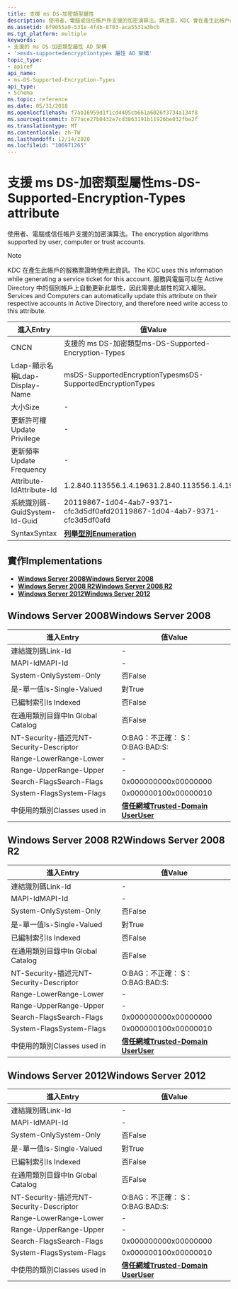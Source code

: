 ```yaml
---
title: 支援 ms DS-加密類型屬性
description: 使用者、電腦或信任帳戶所支援的加密演算法。請注意，KDC 會在產生此帳戶的服務票證時使用此資訊。
ms.assetid: 6f9055a9-531e-4f4b-8703-aca5531a3bcb
ms.tgt_platform: multiple
keywords:
- 支援的 ms DS-加密類型屬性 AD 架構
- '>msds-supportedencryptiontypes 屬性 AD 架構'
topic_type:
- apiref
api_name:
- ms-DS-Supported-Encryption-Types
api_type:
- Schema
ms.topic: reference
ms.date: 05/31/2018
ms.openlocfilehash: f7ab16959d1f1cd4405cb661a6026f3734a134f8
ms.sourcegitcommit: b77ace27b0432e7cd3863191b11926be032fbe2f
ms.translationtype: MT
ms.contentlocale: zh-TW
ms.lasthandoff: 12/14/2020
ms.locfileid: "106971265"
---
```

# <a name="ms-ds-supported-encryption-types-attribute"></a><span data-ttu-id="21991-105">支援 ms DS-加密類型屬性</span><span class="sxs-lookup"><span data-stu-id="21991-105">ms-DS-Supported-Encryption-Types attribute</span></span>

<span data-ttu-id="21991-106">使用者、電腦或信任帳戶支援的加密演算法。</span><span class="sxs-lookup"><span data-stu-id="21991-106">The encryption algorithms supported by user, computer or trust accounts.</span></span>

> [!Note]  
> <span data-ttu-id="21991-107">KDC 在產生此帳戶的服務票證時使用此資訊。</span><span class="sxs-lookup"><span data-stu-id="21991-107">The KDC uses this information while generating a service ticket for this account.</span></span> <span data-ttu-id="21991-108">服務與電腦可以在 Active Directory 中的個別帳戶上自動更新此屬性，因此需要此屬性的寫入權限。</span><span class="sxs-lookup"><span data-stu-id="21991-108">Services and Computers can automatically update this attribute on their respective accounts in Active Directory, and therefore need write access to this attribute.</span></span>

 



| <span data-ttu-id="21991-109">進入</span><span class="sxs-lookup"><span data-stu-id="21991-109">Entry</span></span> | <span data-ttu-id="21991-110">值</span><span class="sxs-lookup"><span data-stu-id="21991-110">Value</span></span> |
|-------------------|--------------------------------------|
| <span data-ttu-id="21991-111">CN</span><span class="sxs-lookup"><span data-stu-id="21991-111">CN</span></span>                | <span data-ttu-id="21991-112">支援的 ms DS-加密類型</span><span class="sxs-lookup"><span data-stu-id="21991-112">ms-DS-Supported-Encryption-Types</span></span>     |
| <span data-ttu-id="21991-113">Ldap-顯示名稱</span><span class="sxs-lookup"><span data-stu-id="21991-113">Ldap-Display-Name</span></span> | <span data-ttu-id="21991-114">msDS-SupportedEncryptionTypes</span><span class="sxs-lookup"><span data-stu-id="21991-114">msDS-SupportedEncryptionTypes</span></span>        |
| <span data-ttu-id="21991-115">大小</span><span class="sxs-lookup"><span data-stu-id="21991-115">Size</span></span>              | \-                                   |
| <span data-ttu-id="21991-116">更新許可權</span><span class="sxs-lookup"><span data-stu-id="21991-116">Update Privilege</span></span>  | \-                                   |
| <span data-ttu-id="21991-117">更新頻率</span><span class="sxs-lookup"><span data-stu-id="21991-117">Update Frequency</span></span>  | \-                                   |
| <span data-ttu-id="21991-118">Attribute-Id</span><span class="sxs-lookup"><span data-stu-id="21991-118">Attribute-Id</span></span>      | <span data-ttu-id="21991-119">1.2.840.113556.1.4.1963</span><span class="sxs-lookup"><span data-stu-id="21991-119">1.2.840.113556.1.4.1963</span></span>              |
| <span data-ttu-id="21991-120">系統識別碼-Guid</span><span class="sxs-lookup"><span data-stu-id="21991-120">System-Id-Guid</span></span>    | <span data-ttu-id="21991-121">20119867-1d04-4ab7-9371-cfc3d5df0afd</span><span class="sxs-lookup"><span data-stu-id="21991-121">20119867-1d04-4ab7-9371-cfc3d5df0afd</span></span> |
| <span data-ttu-id="21991-122">Syntax</span><span class="sxs-lookup"><span data-stu-id="21991-122">Syntax</span></span>            | [<span data-ttu-id="21991-123">**列舉型別**</span><span class="sxs-lookup"><span data-stu-id="21991-123">**Enumeration**</span></span>](s-enumeration.md) |



## <a name="implementations"></a><span data-ttu-id="21991-124">實作</span><span class="sxs-lookup"><span data-stu-id="21991-124">Implementations</span></span>

-   [<span data-ttu-id="21991-125">**Windows Server 2008**</span><span class="sxs-lookup"><span data-stu-id="21991-125">**Windows Server 2008**</span></span>](#windows-server-2008)
-   [<span data-ttu-id="21991-126">**Windows Server 2008 R2**</span><span class="sxs-lookup"><span data-stu-id="21991-126">**Windows Server 2008 R2**</span></span>](#windows-server-2008-r2)
-   [<span data-ttu-id="21991-127">**Windows Server 2012**</span><span class="sxs-lookup"><span data-stu-id="21991-127">**Windows Server 2012**</span></span>](#windows-server-2012)

## <a name="windows-server-2008"></a><span data-ttu-id="21991-128">Windows Server 2008</span><span class="sxs-lookup"><span data-stu-id="21991-128">Windows Server 2008</span></span>



| <span data-ttu-id="21991-129">進入</span><span class="sxs-lookup"><span data-stu-id="21991-129">Entry</span></span> | <span data-ttu-id="21991-130">值</span><span class="sxs-lookup"><span data-stu-id="21991-130">Value</span></span> |
|------------------------|----------------------------------------------------------------------------------------|
| <span data-ttu-id="21991-131">連結識別碼</span><span class="sxs-lookup"><span data-stu-id="21991-131">Link-Id</span></span>                | \-                                                                                     |
| <span data-ttu-id="21991-132">MAPI-Id</span><span class="sxs-lookup"><span data-stu-id="21991-132">MAPI-Id</span></span>                | \-                                                                                     |
| <span data-ttu-id="21991-133">System-Only</span><span class="sxs-lookup"><span data-stu-id="21991-133">System-Only</span></span>            | <span data-ttu-id="21991-134">否</span><span class="sxs-lookup"><span data-stu-id="21991-134">False</span></span>                                                                                  |
| <span data-ttu-id="21991-135">是-單一值</span><span class="sxs-lookup"><span data-stu-id="21991-135">Is-Single-Valued</span></span>       | <span data-ttu-id="21991-136">對</span><span class="sxs-lookup"><span data-stu-id="21991-136">True</span></span>                                                                                   |
| <span data-ttu-id="21991-137">已編制索引</span><span class="sxs-lookup"><span data-stu-id="21991-137">Is Indexed</span></span>             | <span data-ttu-id="21991-138">否</span><span class="sxs-lookup"><span data-stu-id="21991-138">False</span></span>                                                                                  |
| <span data-ttu-id="21991-139">在通用類別目錄中</span><span class="sxs-lookup"><span data-stu-id="21991-139">In Global Catalog</span></span>      | <span data-ttu-id="21991-140">否</span><span class="sxs-lookup"><span data-stu-id="21991-140">False</span></span>                                                                                  |
| <span data-ttu-id="21991-141">NT-Security-描述元</span><span class="sxs-lookup"><span data-stu-id="21991-141">NT-Security-Descriptor</span></span> | <span data-ttu-id="21991-142">O:BAG：不正確： S：</span><span class="sxs-lookup"><span data-stu-id="21991-142">O:BAG:BAD:S:</span></span>                                                                           |
| <span data-ttu-id="21991-143">Range-Lower</span><span class="sxs-lookup"><span data-stu-id="21991-143">Range-Lower</span></span>            | \-                                                                                     |
| <span data-ttu-id="21991-144">Range-Upper</span><span class="sxs-lookup"><span data-stu-id="21991-144">Range-Upper</span></span>            | \-                                                                                     |
| <span data-ttu-id="21991-145">Search-Flags</span><span class="sxs-lookup"><span data-stu-id="21991-145">Search-Flags</span></span>           | <span data-ttu-id="21991-146">0x00000000</span><span class="sxs-lookup"><span data-stu-id="21991-146">0x00000000</span></span>                                                                             |
| <span data-ttu-id="21991-147">System-Flags</span><span class="sxs-lookup"><span data-stu-id="21991-147">System-Flags</span></span>           | <span data-ttu-id="21991-148">0x00000010</span><span class="sxs-lookup"><span data-stu-id="21991-148">0x00000010</span></span>                                                                             |
| <span data-ttu-id="21991-149">中使用的類別</span><span class="sxs-lookup"><span data-stu-id="21991-149">Classes used in</span></span>        | [<span data-ttu-id="21991-150">**信任網域**</span><span class="sxs-lookup"><span data-stu-id="21991-150">**Trusted-Domain**</span></span>](c-trusteddomain.md)<br/> [<span data-ttu-id="21991-151">**User**</span><span class="sxs-lookup"><span data-stu-id="21991-151">**User**</span></span>](c-user.md)<br/> |



## <a name="windows-server-2008-r2"></a><span data-ttu-id="21991-152">Windows Server 2008 R2</span><span class="sxs-lookup"><span data-stu-id="21991-152">Windows Server 2008 R2</span></span>



| <span data-ttu-id="21991-153">進入</span><span class="sxs-lookup"><span data-stu-id="21991-153">Entry</span></span> | <span data-ttu-id="21991-154">值</span><span class="sxs-lookup"><span data-stu-id="21991-154">Value</span></span> |
|------------------------|----------------------------------------------------------------------------------------|
| <span data-ttu-id="21991-155">連結識別碼</span><span class="sxs-lookup"><span data-stu-id="21991-155">Link-Id</span></span>                | \-                                                                                     |
| <span data-ttu-id="21991-156">MAPI-Id</span><span class="sxs-lookup"><span data-stu-id="21991-156">MAPI-Id</span></span>                | \-                                                                                     |
| <span data-ttu-id="21991-157">System-Only</span><span class="sxs-lookup"><span data-stu-id="21991-157">System-Only</span></span>            | <span data-ttu-id="21991-158">否</span><span class="sxs-lookup"><span data-stu-id="21991-158">False</span></span>                                                                                  |
| <span data-ttu-id="21991-159">是-單一值</span><span class="sxs-lookup"><span data-stu-id="21991-159">Is-Single-Valued</span></span>       | <span data-ttu-id="21991-160">對</span><span class="sxs-lookup"><span data-stu-id="21991-160">True</span></span>                                                                                   |
| <span data-ttu-id="21991-161">已編制索引</span><span class="sxs-lookup"><span data-stu-id="21991-161">Is Indexed</span></span>             | <span data-ttu-id="21991-162">否</span><span class="sxs-lookup"><span data-stu-id="21991-162">False</span></span>                                                                                  |
| <span data-ttu-id="21991-163">在通用類別目錄中</span><span class="sxs-lookup"><span data-stu-id="21991-163">In Global Catalog</span></span>      | <span data-ttu-id="21991-164">否</span><span class="sxs-lookup"><span data-stu-id="21991-164">False</span></span>                                                                                  |
| <span data-ttu-id="21991-165">NT-Security-描述元</span><span class="sxs-lookup"><span data-stu-id="21991-165">NT-Security-Descriptor</span></span> | <span data-ttu-id="21991-166">O:BAG：不正確： S：</span><span class="sxs-lookup"><span data-stu-id="21991-166">O:BAG:BAD:S:</span></span>                                                                           |
| <span data-ttu-id="21991-167">Range-Lower</span><span class="sxs-lookup"><span data-stu-id="21991-167">Range-Lower</span></span>            | \-                                                                                     |
| <span data-ttu-id="21991-168">Range-Upper</span><span class="sxs-lookup"><span data-stu-id="21991-168">Range-Upper</span></span>            | \-                                                                                     |
| <span data-ttu-id="21991-169">Search-Flags</span><span class="sxs-lookup"><span data-stu-id="21991-169">Search-Flags</span></span>           | <span data-ttu-id="21991-170">0x00000000</span><span class="sxs-lookup"><span data-stu-id="21991-170">0x00000000</span></span>                                                                             |
| <span data-ttu-id="21991-171">System-Flags</span><span class="sxs-lookup"><span data-stu-id="21991-171">System-Flags</span></span>           | <span data-ttu-id="21991-172">0x00000010</span><span class="sxs-lookup"><span data-stu-id="21991-172">0x00000010</span></span>                                                                             |
| <span data-ttu-id="21991-173">中使用的類別</span><span class="sxs-lookup"><span data-stu-id="21991-173">Classes used in</span></span>        | [<span data-ttu-id="21991-174">**信任網域**</span><span class="sxs-lookup"><span data-stu-id="21991-174">**Trusted-Domain**</span></span>](c-trusteddomain.md)<br/> [<span data-ttu-id="21991-175">**User**</span><span class="sxs-lookup"><span data-stu-id="21991-175">**User**</span></span>](c-user.md)<br/> |



## <a name="windows-server-2012"></a><span data-ttu-id="21991-176">Windows Server 2012</span><span class="sxs-lookup"><span data-stu-id="21991-176">Windows Server 2012</span></span>



| <span data-ttu-id="21991-177">進入</span><span class="sxs-lookup"><span data-stu-id="21991-177">Entry</span></span> | <span data-ttu-id="21991-178">值</span><span class="sxs-lookup"><span data-stu-id="21991-178">Value</span></span> |
|------------------------|----------------------------------------------------------------------------------------|
| <span data-ttu-id="21991-179">連結識別碼</span><span class="sxs-lookup"><span data-stu-id="21991-179">Link-Id</span></span>                | \-                                                                                     |
| <span data-ttu-id="21991-180">MAPI-Id</span><span class="sxs-lookup"><span data-stu-id="21991-180">MAPI-Id</span></span>                | \-                                                                                     |
| <span data-ttu-id="21991-181">System-Only</span><span class="sxs-lookup"><span data-stu-id="21991-181">System-Only</span></span>            | <span data-ttu-id="21991-182">否</span><span class="sxs-lookup"><span data-stu-id="21991-182">False</span></span>                                                                                  |
| <span data-ttu-id="21991-183">是-單一值</span><span class="sxs-lookup"><span data-stu-id="21991-183">Is-Single-Valued</span></span>       | <span data-ttu-id="21991-184">對</span><span class="sxs-lookup"><span data-stu-id="21991-184">True</span></span>                                                                                   |
| <span data-ttu-id="21991-185">已編制索引</span><span class="sxs-lookup"><span data-stu-id="21991-185">Is Indexed</span></span>             | <span data-ttu-id="21991-186">否</span><span class="sxs-lookup"><span data-stu-id="21991-186">False</span></span>                                                                                  |
| <span data-ttu-id="21991-187">在通用類別目錄中</span><span class="sxs-lookup"><span data-stu-id="21991-187">In Global Catalog</span></span>      | <span data-ttu-id="21991-188">否</span><span class="sxs-lookup"><span data-stu-id="21991-188">False</span></span>                                                                                  |
| <span data-ttu-id="21991-189">NT-Security-描述元</span><span class="sxs-lookup"><span data-stu-id="21991-189">NT-Security-Descriptor</span></span> | <span data-ttu-id="21991-190">O:BAG：不正確： S：</span><span class="sxs-lookup"><span data-stu-id="21991-190">O:BAG:BAD:S:</span></span>                                                                           |
| <span data-ttu-id="21991-191">Range-Lower</span><span class="sxs-lookup"><span data-stu-id="21991-191">Range-Lower</span></span>            | \-                                                                                     |
| <span data-ttu-id="21991-192">Range-Upper</span><span class="sxs-lookup"><span data-stu-id="21991-192">Range-Upper</span></span>            | \-                                                                                     |
| <span data-ttu-id="21991-193">Search-Flags</span><span class="sxs-lookup"><span data-stu-id="21991-193">Search-Flags</span></span>           | <span data-ttu-id="21991-194">0x00000000</span><span class="sxs-lookup"><span data-stu-id="21991-194">0x00000000</span></span>                                                                             |
| <span data-ttu-id="21991-195">System-Flags</span><span class="sxs-lookup"><span data-stu-id="21991-195">System-Flags</span></span>           | <span data-ttu-id="21991-196">0x00000010</span><span class="sxs-lookup"><span data-stu-id="21991-196">0x00000010</span></span>                                                                             |
| <span data-ttu-id="21991-197">中使用的類別</span><span class="sxs-lookup"><span data-stu-id="21991-197">Classes used in</span></span>        | [<span data-ttu-id="21991-198">**信任網域**</span><span class="sxs-lookup"><span data-stu-id="21991-198">**Trusted-Domain**</span></span>](c-trusteddomain.md)<br/> [<span data-ttu-id="21991-199">**User**</span><span class="sxs-lookup"><span data-stu-id="21991-199">**User**</span></span>](c-user.md)<br/> |



 

 





